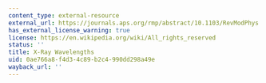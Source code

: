 ```yaml
---
content_type: external-resource
external_url: https://journals.aps.org/rmp/abstract/10.1103/RevModPhys.39.78
has_external_license_warning: true
license: https://en.wikipedia.org/wiki/All_rights_reserved
status: ''
title: X-Ray Wavelengths
uid: 0ae766a8-f4d3-4c89-b2c4-990dd298a49e
wayback_url: ''
---
```

